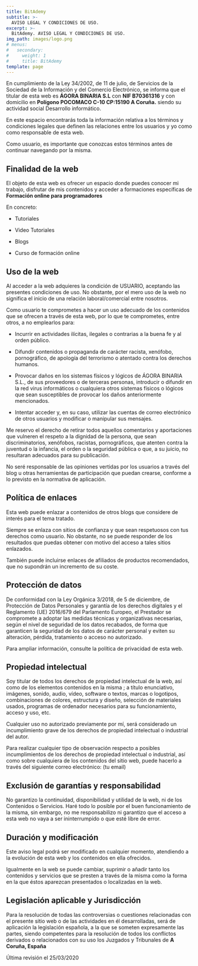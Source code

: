 ```yaml
---
title: BitAdemy
subtitle: >-
  AVISO LEGAL Y CONDICIONES DE USO.
excerpt: >-
  BitAdemy. AVISO LEGAL Y CONDICIONES DE USO.
img_path: images/logo.png
# menus:
#   secondary:
#     weight: 1
#     title: BitAdemy
template: page
---
```


En cumplimiento de la Ley 34/2002, de 11 de julio, de Servicios de la Sociedad de la Información y del Comercio Electrónico, se informa que el titular de esta web es **ÁGORA BINARIA S.L** con **NIF B70361316** y con domicilio en **Polígono POCOMACO C-10 CP:15190 A Coruña.** siendo su actividad social Desarrollo informático.

En este espacio encontrarás toda la información relativa a los términos y condiciones legales que definen las relaciones entre los usuarios y yo como como responsable de esta web.

Como usuario, es importante que conozcas estos términos antes de continuar navegando por la misma.

## Finalidad de la web

El objeto de esta web es ofrecer un espacio donde puedes conocer mi trabajo, disfrutar de mis contenidos y acceder a formaciones específicas de **Formación online para programadores**

En concreto:

- Tutoriales

- Video Tutoriales

- Blogs

- Curso de formación online

## Uso de la web

Al acceder a la web adquieres la condición de USUARIO, aceptando las presentes condiciones de uso. No obstante, por el mero uso de la web no significa el inicio de una relación laboral/comercial entre nosotros.

Como usuario te comprometes a hacer un uso adecuado de los contenidos que se ofrecen a través de esta web, por lo que te comprometes, entre otros, a no emplearlos para:

- Incurrir en actividades ilícitas, ilegales o contrarias a la buena fe y al orden público.

- Difundir contenidos o propaganda de carácter racista, xenófobo, pornográfico, de apología del terrorismo o atentado contra los derechos humanos.

- Provocar daños en los sistemas físicos y lógicos de ÁGORA BINARIA S.L., de sus proveedores o de terceras personas, introducir o difundir en la red virus informáticos o cualquiera otros sistemas físicos o lógicos que sean susceptibles de provocar los daños anteriormente mencionados.

- Intentar acceder y, en su caso, utilizar las cuentas de correo electrónico de otros usuarios y modificar o manipular sus mensajes.

Me reservo el derecho de retirar todos aquellos comentarios y aportaciones que vulneren el respeto a la dignidad de la persona, que sean discriminatorios, xenófobos, racistas, pornográficos, que atenten contra la juventud o la infancia, el orden o la seguridad pública o que, a su juicio, no resultaran adecuados para su publicación.

No seré responsable de las opiniones vertidas por los usuarios a través del blog u otras herramientas de participación que puedan crearse, conforme a lo previsto en la normativa de aplicación.

## Política de enlaces

Esta web puede enlazar a contenidos de otros blogs que considere de interés para el tema tratado.

Siempre se enlaza con sitios de confianza y que sean respetuosos con tus derechos como usuario. No obstante, no se puede responder de los resultados que puedas obtener con motivo del acceso a tales sitios enlazados.

También puede incluirse enlaces de afiliados de productos recomendados, que no supondrán un incremento de su coste.

## Protección de datos

De conformidad con la Ley Orgánica 3/2018, de 5 de diciembre, de Protección de Datos Personales y garantía de los derechos digitales y el Reglamento (UE) 2016/679 del Parlamento Europeo, el Prestador se compromete a adoptar las medidas técnicas y organizativas necesarias, según el nivel de seguridad de los datos recabados, de forma que garanticen la seguridad de los datos de carácter personal y eviten su alteración, pérdida, tratamiento o acceso no autorizado.

Para ampliar información, consulte la política de privacidad de esta web.

## Propiedad intelectual

Soy titular de todos los derechos de propiedad intelectual de la web, así como de los elementos contenidos en la misma ; a título enunciativo, imágenes, sonido, audio, vídeo, software o textos, marcas o logotipos, combinaciones de colores, estructura y diseño, selección de materiales usados, programas de ordenador necesarios para su funcionamiento, acceso y uso, etc.

Cualquier uso no autorizado previamente por mí, será considerado un incumplimiento grave de los derechos de propiedad intelectual o industrial del autor.

Para realizar cualquier tipo de observación respecto a posibles incumplimientos de los derechos de propiedad intelectual o industrial, así como sobre cualquiera de los contenidos del sitio web, puede hacerlo a través del siguiente correo electrónico: (tu email)

## Exclusión de garantías y responsabilidad

No garantizo la continuidad, disponibilidad y utilidad de la web, ni de los Contenidos o Servicios. Haré todo lo posible por el buen funcionamiento de la misma, sin embargo, no me responsabilizo ni garantizo que el acceso a esta web no vaya a ser ininterrumpido o que esté libre de error.

## Duración y modificación

Este aviso legal podrá ser modificado en cualquier momento, atendiendo a la evolución de esta web y los contenidos en ella ofrecidos.

Igualmente en la web se puede cambiar, suprimir o añadir tanto los contenidos y servicios que se presten a través de la misma como la forma en la que éstos aparezcan presentados o localizadas en la web.

## Legislación aplicable y Jurisdicción

Para la resolución de todas las controversias o cuestiones relacionadas con el presente sitio web o de las actividades en él desarrolladas, será de aplicación la legislación española, a la que se someten expresamente las partes, siendo competentes para la resolución de todos los conflictos derivados o relacionados con su uso los Juzgados y Tribunales de **A Coruña, España**

Última revisión el 25/03/2020
